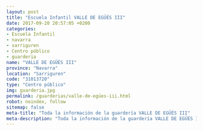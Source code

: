 ```yaml
---
layout: post
title: "Escuela Infantil VALLE DE EGÜÉS III"
date: 2017-09-20 20:57:05 +0200
categories:
- Escuela Infantil
- navarra
- sarriguren
- Centro público
- guarderia
name: "VALLE DE EGÜÉS III"
province: "Navarra"
location: "Sarriguren"
code: "31013720"
type: "Centro público"
img: guarderia.jpg
permalink: /guarderias/valle-de-egües-iii.html
robot: noindex, follow
sitemap: false
meta-title: "Toda la información de la guardería VALLE DE EGÜÉS III"
meta-description: "Toda la información de la guardería VALLE DE EGÜÉS III"
---
```

